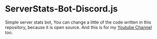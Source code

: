 # ServerStats-Bot-Discord.js

Simple server stats bot, You can change a little of the code written in this repository, because it is open source. And this is for my [Youtube Channel](https://bit.ly/Henry_Youtube) too.

<img src="https://i.ytimg.com/vi/DWoY2NdkXOE/hqdefault.jpg" alt="" />
